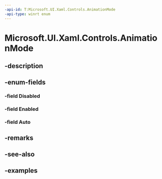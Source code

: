 ```yaml
---
-api-id: T:Microsoft.UI.Xaml.Controls.AnimationMode
-api-type: winrt enum
---
```


# Microsoft.UI.Xaml.Controls.AnimationMode

<!--
public enum AnimationMode
-->

## -description

## -enum-fields

### -field Disabled

### -field Enabled

### -field Auto

## -remarks

## -see-also

## -examples

